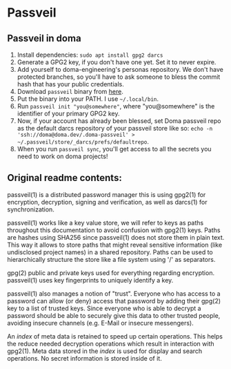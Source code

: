 # Passveil

## Passveil in doma

 1. Install dependencies: `sudo apt install gpg2 darcs`
 2. Generate a GPG2 key, if you don't have one yet. Set it to never expire.
 3. Add yourself to doma-engineering's personas repository. We don't
    have protected branches, so you'll have to ask someone to bless the
    commit hash that has your public credentials.
 4. Download `passveil` binary from [here](https://ctf.cdn.doma.dev/passveil).
 5. Put the binary into your PATH. I use `~/.local/bin`.
 6. Run `passveil init "you@somewhere"`, where "you@somewhere" is the
    identifier of your primary GPG2 key.
 7. Now, if your account has already been blessed, set Doma passveil
    repo as the default darcs repository of your passveil store like
    so: `echo -n 'ssh://doma@doma.dev/.doma-passveil' > ~/.passveil/store/_darcs/prefs/defaultrepo`.
 8. When you run `passveil sync`, you'll get access to all the secrets
    you need to work on doma projects!

## Original readme contents:

passveil(1) is a distributed password manager this is using gpg2(1) for
encryption, decryption, signing and verification, as well as darcs(1) for
synchronization.

passveil(1) works like a key value store, we will refer to keys as paths
throughout this documentation to avoid confusion with gpg2(1) keys. Paths are
hashes using SHA256 since passveil(1) does not store them in plain text. This
way it allows to store paths that might reveal sensitive information (like
undisclosed project names) in a shared repository. Paths can be used to
hierarchically structure the store like a file system using '/' as separators.

gpg(2) public and private keys used for everything regarding encryption.
passveil(1) uses key fingerprints to uniquely identify a key.

passveil(1) also manages a notion of "trust". Everyone who has access to a
password can allow (or deny) access that password by adding their gpg(2) key to
a list of trusted keys. Since everyone who is able to decrypt a password should
be able to securely give this data to other trusted people, avoiding insecure
channels (e.g. E-Mail or insecure messengers).

An _index_ of meta data is retained to speed up certain operations. This helps
the reduce needed decryption operations which result in interaction with
gpg2(1). Meta data stored in the _index_ is used for display and search
operations. No secret information is stored inside of it.
